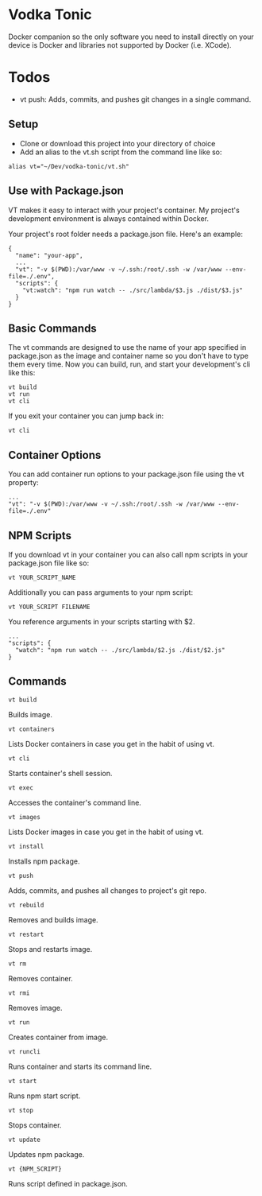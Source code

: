 # Vodka Tonic

Docker companion so the only software you need to install directly on your device is Docker and libraries not supported by Docker (i.e. XCode).

# Todos

- vt push: Adds, commits, and pushes git changes in a single command.

## Setup

- Clone or download this project into your directory of choice
- Add an alias to the vt.sh script from the command line like so:

```
alias vt="~/Dev/vodka-tonic/vt.sh"
```

## Use with Package.json

VT makes it easy to interact with your project's container. My project's development environment is always contained within Docker.

Your project's root folder needs a package.json file. Here's an example:
```
{
  "name": "your-app",
  ...
  "vt": "-v $(PWD):/var/www -v ~/.ssh:/root/.ssh -w /var/www --env-file=./.env",
  "scripts": {
    "vt:watch": "npm run watch -- ./src/lambda/$3.js ./dist/$3.js"
  }
}
```

## Basic Commands

The vt commands are designed to use the name of your app specified in package.json as the image and container name so you don't have to type them every time. Now you can build, run, and start your development's cli like this:

```
vt build
vt run
vt cli
```

If you exit your container you can jump back in:
```
vt cli
```

## Container Options

You can add container run options to your package.json file using the vt property:

```
...
"vt": "-v $(PWD):/var/www -v ~/.ssh:/root/.ssh -w /var/www --env-file=./.env"
```

## NPM Scripts

If you download vt in your container you can also call npm scripts in your package.json file like so:
```
vt YOUR_SCRIPT_NAME
```
Additionally you can pass arguments to your npm script:
```
vt YOUR_SCRIPT FILENAME
```
You reference arguments in your scripts starting with $2.

```
...
"scripts": {
  "watch": "npm run watch -- ./src/lambda/$2.js ./dist/$2.js"
}
```

## Commands

```
vt build
```
Builds image.


```
vt containers
```
Lists Docker containers in case you get in the habit of using vt.


```
vt cli
```
Starts container's shell session.


```
vt exec
```
Accesses the container's command line.


```
vt images
```
Lists Docker images in case you get in the habit of using vt.


```
vt install
```
Installs npm package.


```
vt push
```
Adds, commits, and pushes all changes to project's git repo.


```
vt rebuild
```
Removes and builds image.


```
vt restart
```
Stops and restarts image.


```
vt rm
```
Removes container.


```
vt rmi
```
Removes image.


```
vt run
```
Creates container from image.


```
vt runcli
```
Runs container and starts its command line.


```
vt start
```
Runs npm start script.


```
vt stop
```
Stops container.


```
vt update
```
Updates npm package.


```
vt {NPM_SCRIPT}
```
Runs script defined in package.json.